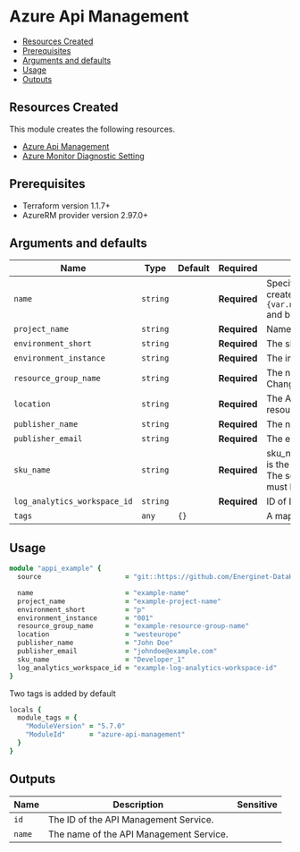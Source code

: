 # Azure Api Management

- [Resources Created](#resources-created)
- [Prerequisites](#prerequisites)
- [Arguments and defaults](#arguments-and-defaults)
- [Usage](#usage)
- [Outputs](#outputs)

## Resources Created

This module creates the following resources.

- [Azure Api Management](https://registry.terraform.io/providers/hashicorp/azurerm/latest/docs/resources/api_management)
- [Azure Monitor Diagnostic Setting](https://registry.terraform.io/providers/hashicorp/azurerm/latest/docs/resources/monitor_diagnostic_setting)

## Prerequisites

- Terraform version 1.1.7+
- AzureRM provider version 2.97.0+

## Arguments and defaults

| Name | Type | Default | Required | Description |
|-|-|-|-|-|
| `name` | `string` | | **Required** | Specifies the name of the Function App. Changing this forces a new resource to be created. The final name of the resource will follow this syntax `appi-{var.name}-${var.project_name}-${var.environment_short}-${var.environment_instance}` and be in lowercase. |
| `project_name` | `string` | | **Required** | Name of the project this infrastructure is a part of. |
| `environment_short` | `string` | | **Required** | The short value name of your environment. |
| `environment_instance` | `string` | | **Required** |  The instance number of your environment. |
| `resource_group_name` | `string` | | **Required** | The name of the Resource Group in which the API Management Service should be exist. Changing this forces a new resource to be created.|
| `location` | `string` | | **Required** | The Azure location where the API Management Service exists. Changing this forces a new resource to be created. |
| `publisher_name` | `string` | | **Required** | The name of publisher/company. |
| `publisher_email` | `string` | | **Required** | The email of publisher/company. |
| `sku_name` | `string` | | **Required** | sku_name is a string consisting of two parts separated by an underscore(_). The first part is the name, valid values include: Consumption, Developer, Basic, Standard and Premium. The second part is the capacity (e.g. the number of deployed units of the sku), which must be a positive integer (e.g. Developer_1). |
| `log_analytics_workspace_id` | `string` | | **Required** | ID of Log Analytics Workspace associated with the API Manager |
| `tags` | `any` | `{}` | | A mapping of tags to assign to the resource. |

## Usage

```ruby
module "appi_example" { 
  source                     = "git::https://github.com/Energinet-DataHub/geh-terraform-modules.git//azure/api-management?ref=5.6.0"

  name                       = "example-name"
  project_name               = "example-project-name"
  environment_short          = "p"
  environment_instance       = "001"
  resource_group_name        = "example-resource-group-name"
  location                   = "westeurope"
  publisher_name             = "John Doe"
  publisher_email            = "johndoe@example.com"
  sku_name                   = "Developer_1"
  log_analytics_workspace_id = "example-log-analytics-workspace-id"
}
```

Two tags is added by default

```ruby
locals {
  module_tags = {
    "ModuleVersion" = "5.7.0"
    "ModuleId"      = "azure-api-management"
  }
}
```

## Outputs

| Name | Description | Sensitive |
|-|-|-|
| `id` | The ID of the API Management Service. | |
| `name` | The name of the API Management Service. | |
